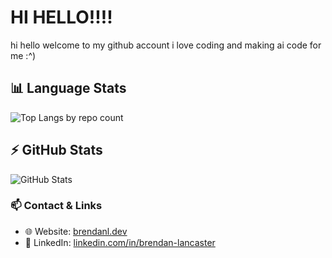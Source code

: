 # HI HELLO!!!!

hi hello welcome to my github account i love coding and making ai code for me :^)

## 📊 Language Stats

![Top Langs by repo count](https://github-readme-stats.vercel.app/api/top-langs/?username=doggphin&layout=compact&theme=tokyonight&size_weight=0&count_weight=1)

## ⚡ GitHub Stats

![GitHub Stats](https://github-readme-stats.vercel.app/api?username=doggphin&show_icons=true&theme=tokyonight)

### 📫 Contact & Links

- 🌐 Website: [brendanl.dev](https://brendanl.dev)
- 💼 LinkedIn: [linkedin.com/in/brendan-lancaster](https://www.linkedin.com/in/brendan-lancaster/)
